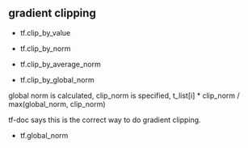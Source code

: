 


## gradient clipping

  - tf.clip_by_value

  - tf.clip_by_norm

  - tf.clip_by_average_norm

  - tf.clip_by_global_norm

  global norm is calculated, clip_norm is specified, 
  t_list[i] * clip_norm / max(global_norm, clip_norm)
  
  tf-doc says this is the correct way to do gradient clipping.

  - tf.global_norm

